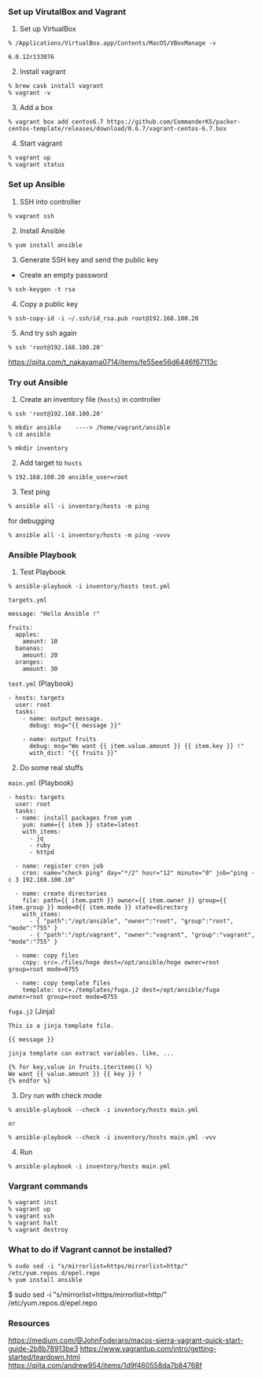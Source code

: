 ### Set up VirutalBox and Vagrant

1. Set up VirtualBox

```
% /Applications/VirtualBox.app/Contents/MacOS/VBoxManage -v

6.0.12r133076
```

2. Install vagrant

```
% brew cask install vagrant
% vagrant -v
```

3. Add a box

```
% vagrant box add centos6.7 https://github.com/CommanderK5/packer-centos-template/releases/download/0.6.7/vagrant-centos-6.7.box
```

4. Start vagrant

```
% vagrant up
% vagrant status
```

### Set up Ansible

1. SSH into controller

```
% vagrant ssh
```

2. Install Ansible

```
% yum install ansible
```

3. Generate SSH key and send the public key

* Create an empty password
```
% ssh-keygen -t rsa
```

4. Copy a public key

```
% ssh-copy-id -i ~/.ssh/id_rsa.pub root@192.168.100.20
```

5. And try ssh again

```
% ssh 'root@192.168.100.20'
```

https://qiita.com/t_nakayama0714/items/fe55ee56d6446f67113c

### Try out Ansible

1. Create an inventory file (`hosts`) in controller

```
% ssh 'root@192.168.100.20'

% mkdir ansible    ----> /home/vagrant/ansible
% cd ansible

% mkdir inventory
```

2. Add target to `hosts`
```
% 192.168.100.20 ansible_user=root
```

3. Test ping
```
% ansible all -i inventory/hosts -m ping
```

for debugging

```
% ansible all -i inventory/hosts -m ping -vvvv
```

### Ansible Playbook

1. Test Playbook

```
% ansible-playbook -i inventory/hosts test.yml
```

`targets.yml`

```
message: "Hello Ansible !"

fruits:
  apples:
    amount: 10
  bananas:
    amount: 20
  oranges:
    amount: 30
```

`test.yml` (Playbook)

```
- hosts: targets
  user: root
  tasks:
    - name: output message.
      debug: msg="{{ message }}"

    - name: output fruits
      debug: msg="We want {{ item.value.amount }} {{ item.key }} !"
      with_dict: "{{ fruits }}"
```

2. Do some real stuffs

`main.yml` (Playbook)

```
- hosts: targets
  user: root
  tasks:
  - name: install packages from yum
    yum: name={{ item }} state=latest
    with_items:
      - jq
      - ruby
      - httpd

  - name: register cron job
    cron: name="check ping" day="*/2" hour="12" minute="0" job="ping -c 3 192.168.100.10"

  - name: create directories
    file: path={{ item.path }} owner={{ item.owner }} group={{ item.group }} mode=0{{ item.mode }} state=directory
    with_items:
      - { "path":"/opt/ansible", "owner":"root", "group":"root", "mode":"755" }
      - { "path":"/opt/vagrant", "owner":"vagrant", "group":"vagrant", "mode":"755" }

  - name: copy files
    copy: src=./files/hoge dest=/opt/ansible/hoge owner=root group=root mode=0755

  - name: copy template files
    template: src=./templates/fuga.j2 dest=/opt/ansible/fuga owner=root group=root mode=0755
```

`fuga.j2` (Jinja)

```
This is a jinja template file.

{{ message }}

jinja template can extract variables. like, ...

{% for key,value in fruits.iteritems() %}
We want {{ value.amount }} {{ key }} !
{% endfor %}
```

3. Dry run with check mode

```
% ansible-playbook --check -i inventory/hosts main.yml

or 

% ansible-playbook --check -i inventory/hosts main.yml -vvv
```

4. Run

```
% ansible-playbook -i inventory/hosts main.yml
```

### Vargrant commands

```
% vagrant init
% vagrant up
% vagrant ssh
% vagrant halt
% vagrant destroy
```

### What to do if Vagrant cannot be installed?

```
% sudo sed -i "s/mirrorlist=https/mirrorlist=http/" /etc/yum.repos.d/epel.repo
% yum install ansible
```
$ sudo sed -i "s/mirrorlist=https/mirrorlist=http/" /etc/yum.repos.d/epel.repo


### Resources

https://medium.com/@JohnFoderaro/macos-sierra-vagrant-quick-start-guide-2b8b78913be3
https://www.vagrantup.com/intro/getting-started/teardown.html
https://qiita.com/andrew954/items/1d9f460558da7b84768f
